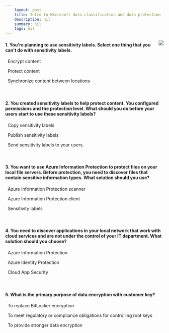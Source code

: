 ```yaml
---
    layout: post
    title: Intro to Microsoft data classification and data protection 
    description: nil
    summary: nil
    tags: nil
---
```



 <a target="_blank" href="https://docs.microsoft.com/en-us/learn/modules/intro-to-microsoft-data-classification-data-protection/9-knowledge-check/"><i class="fas fa-external-link-alt"></i> </a>
 <img align="right" src="https://docs.microsoft.com/en-us/learn/achievements/generic-badge.svg">
####  1. You're planning to use sensitivity labels. Select one thing that you can't do with sensitivity labels.


<i class='far fa-square'></i> &nbsp;&nbsp;Encrypt content

<i class='far fa-square'></i> &nbsp;&nbsp;Protect content

<i class='fas fa-check-square' style='color: Dodgerblue;'></i> &nbsp;&nbsp;Synchronize content between locations
<br />
<br />
<br />

####  2. You created sensitivity labels to help protect content. You configured permissions and the protection level. What should you do before your users start to use these sensitivity labels?


<i class='far fa-square'></i> &nbsp;&nbsp;Copy sensitivity labels

<i class='fas fa-check-square' style='color: Dodgerblue;'></i> &nbsp;&nbsp;Publish sensitivity labels

<i class='far fa-square'></i> &nbsp;&nbsp;Send sensitivity labels to your users.
<br />
<br />
<br />

####  3. You want to use Azure Information Protection to protect files on your local file servers. Before protection, you need to discover files that contain sensitive information types. What solution should you use?


<i class='fas fa-check-square' style='color: Dodgerblue;'></i> &nbsp;&nbsp;Azure Information Protection scanner

<i class='far fa-square'></i> &nbsp;&nbsp;Azure Information Protection client

<i class='far fa-square'></i> &nbsp;&nbsp;Sensitivity labels
<br />
<br />
<br />

####  4. You need to discover applications in your local network that work with cloud services and are not under the control of your IT department. What solution should you choose?


<i class='far fa-square'></i> &nbsp;&nbsp;Azure Information Protection

<i class='far fa-square'></i> &nbsp;&nbsp;Azure Identity Protection

<i class='fas fa-check-square' style='color: Dodgerblue;'></i> &nbsp;&nbsp;Cloud App Security
<br />
<br />
<br />

####  5. What is the primary purpose of data encryption with customer key?


<i class='far fa-square'></i> &nbsp;&nbsp;To replace BitLocker encryption

<i class='fas fa-check-square' style='color: Dodgerblue;'></i> &nbsp;&nbsp;To meet regulatory or compliance obligations for controlling root keys

<i class='far fa-square'></i> &nbsp;&nbsp;To provide stronger data encryption
<br />
<br />
<br />
